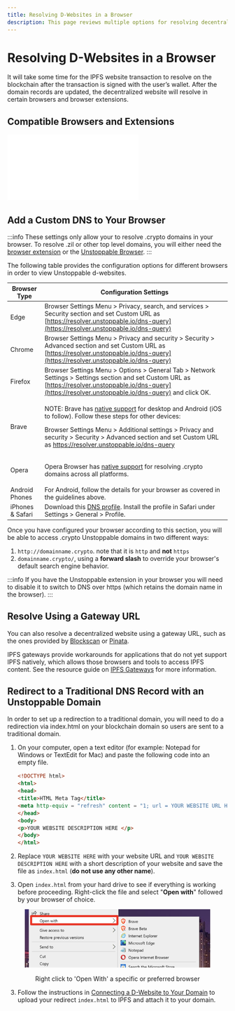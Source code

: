 ```yaml
---
title: Resolving D-Websites in a Browser
description: This page reviews multiple options for resolving decentralized websites in a browser.
---
```


# Resolving D-Websites in a Browser

It will take some time for the IPFS website transaction to resolve on the blockchain after the transaction is signed with the user’s wallet. After the domain records are updated, the decentralized website will resolve in certain browsers and browser extensions.

## Compatible Browsers and Extensions

<embed src="../snippets/_compatible-browsers.md" />

## Add a Custom DNS to Your Browser

:::info
These settings only allow your to resolve .crypto domains in your browser. To resolve .zil or other top level domains, you will either need the [browser extension](https://unstoppabledomains.com/extension) or the [Unstoppable Browser](https://unstoppabledomains.com/browser).
:::

The following table provides the configuration options for different browsers in order to view Unstoppable d-websites.

| Browser Type     | Configuration Settings                                                                                                                                                                                                                                                                                                                                                                                                                                                              |
| ---------------- | ----------------------------------------------------------------------------------------------------------------------------------------------------------------------------------------------------------------------------------------------------------------------------------------------------------------------------------------------------------------------------------------------------------------------------------------------------------------------------------- |
| Edge             | Browser Settings Menu > Privacy, search, and services > Security section and set Custom URL as [https://resolver.unstoppable.io/dns-query](https://resolver.unstoppable.io/dns-query)                                                                                                                                                                                                                                                                                               |
| Chrome           | Browser Settings Menu > Privacy and security > Security > Advanced section and set Custom URL as [https://resolver.unstoppable.io/dns-query](https://resolver.unstoppable.io/dns-query)                                                                                                                                                                                                                                                                                             |
| Firefox          | Browser Settings Menu > Options > General Tab > Network Settings > Settings section and set Custom URL as [https://resolver.unstoppable.io/dns-query](https://resolver.unstoppable.io/dns-query) and click OK.                                                                                                                                                                                                                                                                      |
| Brave            | <p>NOTE: Brave has <a href="https://support.unstoppabledomains.com/support/solutions/articles/48001188302-ultimate-user-guide#surfdweb">native support</a> for desktop and Android (iOS to follow). Follow these steps for other devices:</p><p></p><p>Browser Settings Menu > Additional settings > Privacy and security > Security > Advanced section and set Custom URL as <a href="https://resolver.unstoppable.io/dns-query">https://resolver.unstoppable.io/dns-query</a></p> |
| Opera            | <p></p><p>Opera Browser has <a href="https://unstoppabledomains.com/blog/opera-helloweb3">native support</a> for resolving .crypto domains across all platforms.</p>                                                                                                                                                                                                                                                                                                                |
| Android Phones   | For Android, follow the details for your browser as covered in the guidelines above.                                                                                                                                                                                                                                                                                                                                                                                                |
| iPhones & Safari | Download this [DNS profile](https://gist.github.com/mvwi/52b1f51786e95e791bc44c00ddeb4d85/raw/9315fc9172a7b2dd91dd849a8cb3bbe3295362a9/cloudflare-https.mobileconfig). Install the profile in Safari under Settings > General > Profile.                                                                                                                                                                                                                                            |

Once you have configured your browser according to this section, you will be able to access .crypto Unstoppable domains in two different ways:

1. `http://domainname.crypto`. note that it is `http` and **not** `https`
2. `domainname.crypto/`, using a **forward slash** to override your browser's default search engine behavior.

:::info
If you have the Unstoppable extension in your browser you will need to disable it to switch to DNS over https (which retains the domain name in the browser).
:::

## Resolve Using a Gateway URL

You can also resolve a decentralized website using a gateway URL, such as the ones provided by [Blockscan](http://blockscan.com) or [Pinata](https://docs.pinata.cloud/gateways/dedicated-gateways).&#x20;

IPFS gateways provide workarounds for applications that do not yet support IPFS natively, which allows those browsers and tools to access IPFS content. See the resource guide on [IPFS Gateways](https://docs.ipfs.io/concepts/ipfs-gateway/#overview) for more information.

## **Redirect to a Traditional DNS Record with an Unstoppable Domain**

In order to set up a redirection to a traditional domain, you will need to do a redirection via index.html on your blockchain domain so users are sent to a traditional domain.&#x20;

1. On your computer, open a text editor (for example: Notepad for Windows or TextEdit for Mac) and paste the following code into an empty file.

    ```html
    <!DOCTYPE html>
    <html>
    <head>
    <title>HTML Meta Tag</title>
    <meta http-equiv = "refresh" content = "1; url = YOUR WEBSITE URL HERE" />
    </head>
    <body>
    <p>YOUR WEBSITE DESCRIPTION HERE </p>
    </body>
    </html>
    ```

2. Replace `YOUR WEBSITE HERE` with your website URL and `YOUR WEBSITE DESCRIPTION HERE` with a short description of your website and save the file as `index.html` (**do not use any other name**).

3. Open `index.html` from your hard drive to see if everything is working before proceeding. Right-click the file and select "**Open with**" followed by your browser of choice.

<figure>

![Right click to 'Open With' a specific or preferred browser](/images/open-with-specific-browser.png)
	
<figcaption style="text-align: center">Right click to 'Open With' a specific or preferred browser</figcaption>
</figure>

3. Follow the instructions in [Connecting a D-Website to Your Domain](connecting-a-dwebsite.md#step-2a-upload-your-website-with-our-ipfs-uploader) to upload your redirect `index.html` to IPFS and attach it to your domain.
